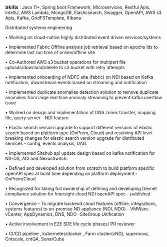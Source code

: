 𝗦𝗸𝗶𝗹𝗹𝘀 : Java 11+, Spring boot Framework, Microservices, Restful Apis, IntelliJ, AWS Lambda, MongoDB, Elasticsearch, Swagger, OpenAPI, AWS s3 Apis, Kafka, GridFSTemplate, Kibana

Distributed systems engineering

• Working on cloud-native highly distributed event driven services/systems

• Implemented Fabric Offline analysis job retrieval based on epochs Ids to determine last run time of online/offline site

• Co-Authored AWS s3 bucket operations for multipart file uploads/download/delete to s3 bucket with retry attempts

• Implemented onboarding  of NDFC site (fabric) on NDI based on Kafka notification, downstream events based on streaming and notification

• Implemented duplicate anomalies detection solution to remove duplicate anomalies from large real time anomaly streaming to prevent kafka overflow issue

• Worked on design and implementation of DNS zones transfer, mapping file, query server - NDI feature

•  Elastic search version upgrade to support different versions of elastic search based on platform type (OnPrem, Cloud) and resolving API level breaking changes for elastic search version upgrade for distributed services - config, events analysis, DAG.

• Implemented Sitehub api update design based on kafka notification for NX-OS, ACI and NexusSwitch.

• Defined and developed solution from scratch to build platform specific openAPI spec at build time depending on platform deployment - OnPrem/Cloud

• Recognized for taking full ownership of defining and developing Devnet compliance solution for Intersight cloud NDI openAPI spec - published

• Convergence  - To migrate backend cloud features (offline, integrations, systems features) to on-premise ND appliance (NDI, NDO) - VMWare-vCenter, AppDynamics, DNS, NDO -SiteGroup Unification

• Active involvement in E2E SDE life cycle phases/ PR reviewer

• CI/CD pipeline , kubernetes/docker , Farm cluster(vND), supernova, Cntscale, cntQA, SonarCube
